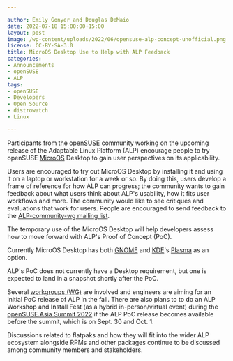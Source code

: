 ```yaml
---

author: Emily Gonyer and Douglas DeMaio
date: 2022-07-18 15:00:00+15:00
layout: post
image: /wp-content/uploads/2022/06/opensuse-alp-concept-unofficial.png
license: CC-BY-SA-3.0
title: MicroOS Desktop Use to Help with ALP Feedback
categories:
- Announcements
- openSUSE
- ALP
tags:
- openSUSE
- Developers
- Open Source
- distrowatch
- Linux

---
```


Participants from the [openSUSE](https://www.opensuse.org/) community working on the upcoming release of the Adaptable Linux Platform (ALP) encourage people to try openSUSE [MicroOS](https://get.opensuse.org/microos/) Desktop to gain user perspectives on its applicability. 

Users are encouraged to try out MicroOS Desktop by installing it and using it on a laptop or workstation for a week or so. By doing this, users develop a frame of reference for how ALP can progress; the community wants to gain feedback about what users think about ALP's usability, how it fits user workflows and more. The community would like to see critiques and evaluations that work for users. People are encouraged to send feedback to the [ALP-community-wg mailing list](https://lists.opensuse.org/archives/list/alp-community-wg@lists.opensuse.org/). 

The temporary use of the MicroOS Desktop will help developers assess how to move forward with ALP's Proof of Concept (PoC).

Currently MicroOS Desktop has both [GNOME](https://www.gnome.org/) and [KDE](https://kde.org/)'s [Plasma](https://kde.org/plasma-desktop/) as an option. 

ALP's PoC does not currently have a Desktop requirement, but one is expected to land in a snapshot shortly after the PoC. 

Several [workgroups (WG)](https://en.opensuse.org/openSUSE:ALP/Workgroups) are involved and engineers are aiming for an initial PoC release of ALP in the fall. There are also plans to to do an ALP Workshop and Install Fest (as a hybrid in-person/virtual event) during the [openSUSE.Asia Summit 2022](https://events.opensuse.org/conferences/oSAS22) if the ALP PoC release becomes available before the summit, which is on Sept. 30 and Oct. 1.

Discussions related to flatpaks and how they will fit into the wider ALP ecosystem alongside RPMs and other packages continue to be discussed among community members and stakeholders.

<meta name="openSUSE, Tumbleweed, Developers, sysadmin, user, Open Source, rolling release, gamers, superuser, distrowatch, hacker, Linux, Kernel, ALP, openSUSE, support" content="HTML,CSS,XML,JavaScript">

